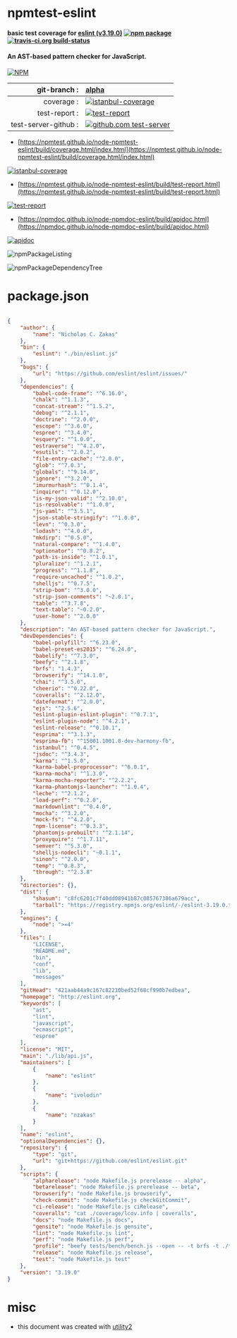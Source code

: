 # npmtest-eslint

#### basic test coverage for  [eslint (v3.19.0)](http://eslint.org)  [![npm package](https://img.shields.io/npm/v/npmtest-eslint.svg?style=flat-square)](https://www.npmjs.org/package/npmtest-eslint) [![travis-ci.org build-status](https://api.travis-ci.org/npmtest/node-npmtest-eslint.svg)](https://travis-ci.org/npmtest/node-npmtest-eslint)

#### An AST-based pattern checker for JavaScript.

[![NPM](https://nodei.co/npm/eslint.png?downloads=true&downloadRank=true&stars=true)](https://www.npmjs.com/package/eslint)

| git-branch : | [alpha](https://github.com/npmtest/node-npmtest-eslint/tree/alpha)|
|--:|:--|
| coverage : | [![istanbul-coverage](https://npmtest.github.io/node-npmtest-eslint/build/coverage.badge.svg)](https://npmtest.github.io/node-npmtest-eslint/build/coverage.html/index.html)|
| test-report : | [![test-report](https://npmtest.github.io/node-npmtest-eslint/build/test-report.badge.svg)](https://npmtest.github.io/node-npmtest-eslint/build/test-report.html)|
| test-server-github : | [![github.com test-server](https://npmtest.github.io/node-npmtest-eslint/GitHub-Mark-32px.png)](https://npmtest.github.io/node-npmtest-eslint/build/app/index.html) | | build-artifacts : | [![build-artifacts](https://npmtest.github.io/node-npmtest-eslint/glyphicons_144_folder_open.png)](https://github.com/npmtest/node-npmtest-eslint/tree/gh-pages/build)|

- [https://npmtest.github.io/node-npmtest-eslint/build/coverage.html/index.html](https://npmtest.github.io/node-npmtest-eslint/build/coverage.html/index.html)

[![istanbul-coverage](https://npmtest.github.io/node-npmtest-eslint/build/screenCapture.buildCi.browser.%252Ftmp%252Fbuild%252Fcoverage.lib.html.png)](https://npmtest.github.io/node-npmtest-eslint/build/coverage.html/index.html)

- [https://npmtest.github.io/node-npmtest-eslint/build/test-report.html](https://npmtest.github.io/node-npmtest-eslint/build/test-report.html)

[![test-report](https://npmtest.github.io/node-npmtest-eslint/build/screenCapture.buildCi.browser.%252Ftmp%252Fbuild%252Ftest-report.html.png)](https://npmtest.github.io/node-npmtest-eslint/build/test-report.html)

- [https://npmdoc.github.io/node-npmdoc-eslint/build/apidoc.html](https://npmdoc.github.io/node-npmdoc-eslint/build/apidoc.html)

[![apidoc](https://npmdoc.github.io/node-npmdoc-eslint/build/screenCapture.buildCi.browser.%252Ftmp%252Fbuild%252Fapidoc.html.png)](https://npmdoc.github.io/node-npmdoc-eslint/build/apidoc.html)

![npmPackageListing](https://npmtest.github.io/node-npmtest-eslint/build/screenCapture.npmPackageListing.svg)

![npmPackageDependencyTree](https://npmtest.github.io/node-npmtest-eslint/build/screenCapture.npmPackageDependencyTree.svg)



# package.json

```json

{
    "author": {
        "name": "Nicholas C. Zakas"
    },
    "bin": {
        "eslint": "./bin/eslint.js"
    },
    "bugs": {
        "url": "https://github.com/eslint/eslint/issues/"
    },
    "dependencies": {
        "babel-code-frame": "^6.16.0",
        "chalk": "^1.1.3",
        "concat-stream": "^1.5.2",
        "debug": "^2.1.1",
        "doctrine": "^2.0.0",
        "escope": "^3.6.0",
        "espree": "^3.4.0",
        "esquery": "^1.0.0",
        "estraverse": "^4.2.0",
        "esutils": "^2.0.2",
        "file-entry-cache": "^2.0.0",
        "glob": "^7.0.3",
        "globals": "^9.14.0",
        "ignore": "^3.2.0",
        "imurmurhash": "^0.1.4",
        "inquirer": "^0.12.0",
        "is-my-json-valid": "^2.10.0",
        "is-resolvable": "^1.0.0",
        "js-yaml": "^3.5.1",
        "json-stable-stringify": "^1.0.0",
        "levn": "^0.3.0",
        "lodash": "^4.0.0",
        "mkdirp": "^0.5.0",
        "natural-compare": "^1.4.0",
        "optionator": "^0.8.2",
        "path-is-inside": "^1.0.1",
        "pluralize": "^1.2.1",
        "progress": "^1.1.8",
        "require-uncached": "^1.0.2",
        "shelljs": "^0.7.5",
        "strip-bom": "^3.0.0",
        "strip-json-comments": "~2.0.1",
        "table": "^3.7.8",
        "text-table": "~0.2.0",
        "user-home": "^2.0.0"
    },
    "description": "An AST-based pattern checker for JavaScript.",
    "devDependencies": {
        "babel-polyfill": "^6.23.0",
        "babel-preset-es2015": "^6.24.0",
        "babelify": "^7.3.0",
        "beefy": "^2.1.8",
        "brfs": "1.4.3",
        "browserify": "^14.1.0",
        "chai": "^3.5.0",
        "cheerio": "^0.22.0",
        "coveralls": "^2.12.0",
        "dateformat": "^2.0.0",
        "ejs": "^2.5.6",
        "eslint-plugin-eslint-plugin": "^0.7.1",
        "eslint-plugin-node": "^4.2.1",
        "eslint-release": "^0.10.1",
        "esprima": "^3.1.3",
        "esprima-fb": "^15001.1001.0-dev-harmony-fb",
        "istanbul": "^0.4.5",
        "jsdoc": "^3.4.3",
        "karma": "^1.5.0",
        "karma-babel-preprocessor": "^6.0.1",
        "karma-mocha": "^1.3.0",
        "karma-mocha-reporter": "^2.2.2",
        "karma-phantomjs-launcher": "^1.0.4",
        "leche": "^2.1.2",
        "load-perf": "^0.2.0",
        "markdownlint": "^0.4.0",
        "mocha": "^3.2.0",
        "mock-fs": "^4.2.0",
        "npm-license": "^0.3.3",
        "phantomjs-prebuilt": "^2.1.14",
        "proxyquire": "^1.7.11",
        "semver": "^5.3.0",
        "shelljs-nodecli": "~0.1.1",
        "sinon": "^2.0.0",
        "temp": "^0.8.3",
        "through": "^2.3.8"
    },
    "directories": {},
    "dist": {
        "shasum": "c8fc6201c7f40dd08941b87c085767386a679acc",
        "tarball": "https://registry.npmjs.org/eslint/-/eslint-3.19.0.tgz"
    },
    "engines": {
        "node": ">=4"
    },
    "files": [
        "LICENSE",
        "README.md",
        "bin",
        "conf",
        "lib",
        "messages"
    ],
    "gitHead": "421aab44a9c167c82210bed52f68cf990b7edbea",
    "homepage": "http://eslint.org",
    "keywords": [
        "ast",
        "lint",
        "javascript",
        "ecmascript",
        "espree"
    ],
    "license": "MIT",
    "main": "./lib/api.js",
    "maintainers": [
        {
            "name": "eslint"
        },
        {
            "name": "ivolodin"
        },
        {
            "name": "nzakas"
        }
    ],
    "name": "eslint",
    "optionalDependencies": {},
    "repository": {
        "type": "git",
        "url": "git+https://github.com/eslint/eslint.git"
    },
    "scripts": {
        "alpharelease": "node Makefile.js prerelease -- alpha",
        "betarelease": "node Makefile.js prerelease -- beta",
        "browserify": "node Makefile.js browserify",
        "check-commit": "node Makefile.js checkGitCommit",
        "ci-release": "node Makefile.js ciRelease",
        "coveralls": "cat ./coverage/lcov.info | coveralls",
        "docs": "node Makefile.js docs",
        "gensite": "node Makefile.js gensite",
        "lint": "node Makefile.js lint",
        "perf": "node Makefile.js perf",
        "profile": "beefy tests/bench/bench.js --open -- -t brfs -t ./tests/bench/xform-rules.js -r espree",
        "release": "node Makefile.js release",
        "test": "node Makefile.js test"
    },
    "version": "3.19.0"
}
```



# misc
- this document was created with [utility2](https://github.com/kaizhu256/node-utility2)
